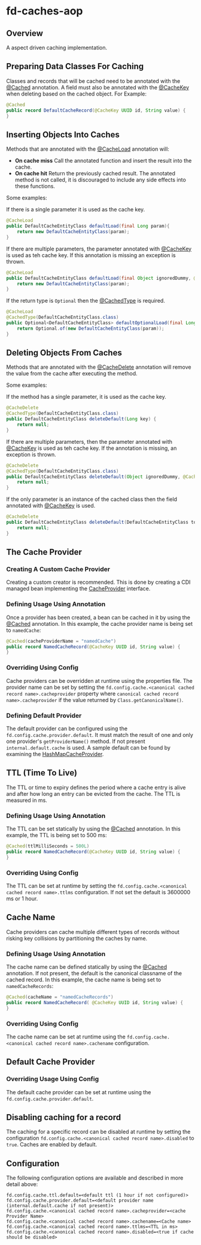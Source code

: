 # fd-caches-aop

## Overview
A aspect driven caching implementation.

## Preparing Data Classes For Caching

Classes and records that will be cached need to be annotated with the [@Cached](../fd-caches-annotations/src/main/java/org/fermented/dairy/caches/annotations/Cached.java) annotation.
A field must also be annotated with the [@CacheKey](../fd-caches-annotations/src/main/java/org/fermented/dairy/caches/annotations/CacheKey.java) when deleting based on the cached object.
For Example:
```java
@Cached
public record DefaultCacheRecord(@CacheKey UUID id, String value) {
}
```

## Inserting Objects Into Caches

Methods that are annotated with the [@CacheLoad](../fd-caches-annotations/src/main/java/org/fermented/dairy/caches/annotations/CacheLoad.java) annotation will:
- **On cache miss** Call the annotated function and insert the result into the cache.
- **On cache hit** Return the previously cached result. The annotated method is not called, it is discouraged to include any side effects into these functions.

Some examples:

If there is a single parameter it is used as the cache key.
~~~java
@CacheLoad
public DefaultCacheEntityClass defaultLoad(final Long param){
    return new DefaultCacheEntityClass(param);
}
~~~

If there are multiple parameters, the parameter annotated with [@CacheKey](../fd-caches-annotations/src/main/java/org/fermented/dairy/caches/annotations/CacheKey.java)
is used as teh cache key. If this annotation is missing an exception is thrown.
~~~java
@CacheLoad
public DefaultCacheEntityClass defaultLoad(final Object ignoredDummy, @CacheKey final Long param) {
    return new DefaultCacheEntityClass(param);
}
~~~
If the return type is `Optional` then the [@CachedType](../fd-caches-annotations/src/main/java/org/fermented/dairy/caches/annotations/CachedType.java)
is required.
~~~java
@CacheLoad
@CachedType(DefaultCacheEntityClass.class)
public Optional<DefaultCacheEntityClass> defaultOptionalLoad(final Long param){
    return Optional.of(new DefaultCacheEntityClass(param));
}
~~~

## Deleting Objects From Caches

Methods that are annotated with the [@CacheDelete](../fd-caches-annotations/src/main/java/org/fermented/dairy/caches/annotations/CacheDelete.java)
annotation will remove the value from the cache after executing the method.

Some examples:

If the method has a single parameter, it is used as the cache key.
~~~java
@CacheDelete
@CachedType(DefaultCacheEntityClass.class)
public DefaultCacheEntityClass deleteDefault(Long key) {
    return null;
}
~~~

If there are multiple parameters, then the parameter annotated with [@CacheKey](../fd-caches-annotations/src/main/java/org/fermented/dairy/caches/annotations/CacheKey.java)
is used as teh cache key. If the annotation is missing, an exception is thrown.
~~~java
@CacheDelete
@CachedType(DefaultCacheEntityClass.class)
public DefaultCacheEntityClass deleteDefault(Object ignoredDummy, @CacheKey Long key) {
    return null;
}
~~~

If the only parameter is an instance of the cached class then the field annotated with [@CacheKey](../fd-caches-annotations/src/main/java/org/fermented/dairy/caches/annotations/CacheKey.java)
is used.
~~~java
@CacheDelete
public DefaultCacheEntityClass deleteDefault(DefaultCacheEntityClass toDelete) {
    return null;
}
~~~

## The Cache Provider
### Creating A Custom Cache Provider
Creating a custom creator is recommended.
This is done by creating a CDI managed bean implementing the [CacheProvider](../fd-caches-api/src/main/java/org/fermented/dairy/caches/api/interfaces/CacheProvider.java) interface.

### Defining Usage Using Annotation
Once a provider has been created, a bean can be cached in it by using the [@Cached](../fd-caches-annotations/src/main/java/org/fermented/dairy/caches/annotations/Cached.java) annotation.
In this example, the cache provider name is being set to `namedCache`:
```java
@Cached(cacheProviderName = "namedCache")
public record NamedCacheRecord(@CacheKey UUID id, String value) {
}
```
### Overriding Using Config
Cache providers can be overridden at runtime using the properties file.
The provider name can be set by setting the `fd.config.cache.<canonical cached record name>.cacheprovider` property where `canonical cached record name>.cacheprovider`
if the value returned by `Class.getCanonicalName()`.

### Defining Default Provider
The default provider can be configured using the `fd.config.cache.provider.default`. It must match the result of one and only one provider's `getProviderName()` method.
If not present `internal.default.cache` is used. A sample default can be found by examining the [HashMapCacheProvider](../fd-caches-providers/src/main/java/org/fermented/dairy/caches/providers/HashMapCacheProvider.java).

## TTL (Time To Live)
The TTL or time to expiry defines the period where a cache entry is alive and after how long an entry can be evicted from the cache.
The TTL is measured in ms.

### Defining Usage Using Annotation
The TTL can be set statically by using the [@Cached](../fd-caches-annotations/src/main/java/org/fermented/dairy/caches/annotations/Cached.java) annotation.
In this example, the TTL is being set to 500 ms:
```java
@Cached(ttlMilliSeconds = 500L)
public record NamedCacheRecord(@CacheKey UUID id, String value) {
}
```

### Overriding Using Config
The TTL can be set at runtime by setting the `fd.config.cache.<canonical cached record name>.ttlms` configuration. If not set the default is 3600000 ms or 1 hour.

## Cache Name
Cache providers can cache multiple different types of records without risking key collisions by partitioning the caches by name.

### Defining Usage Using Annotation
The cache name can be defined statically by using the [@Cached](../fd-caches-annotations/src/main/java/org/fermented/dairy/caches/annotations/Cached.java) annotation.
If not present, the default is the canonical classname of the cached record. In this example, the cache name is being set to `namedCacheRecords`:
```java
@Cached(cacheName = "namedCacheRecords")
public record NamedCacheRecord( @CacheKey UUID id, String value) {
}
```

### Overriding Using Config
The cache name can be set at runtime using the `fd.config.cache.<canonical cached record name>.cachename` configuration.

## Default Cache Provider
### Overriding Usage Using Config
The default cache provider can be set at runtime using the `fd.config.cache.provider.default`.

## Disabling caching for a record
The caching for a specific record can be disabled at runtime by setting the configuration `fd.config.cache.<canonical cached record name>.disabled` to `true`.
Caches are enabled by default.

## Configuration

The following configuration options are available and described in more detail above:

```
fd.config.cache.ttl.default=<default ttl (1 hour if not configured)>
fd.config.cache.provider.default=<default provider name (internal.default.cache if not present)>
fd.config.cache.<canonical cached record name>.cacheprovider=<cache Provider Name> 
fd.config.cache.<canonical cached record name>.cachename=<Cache name>
fd.config.cache.<canonical cached record name>.ttlms=<TTL in ms>
fd.config.cache.<canonical cached record name>.disabled=<true if cache should be disabled>
```